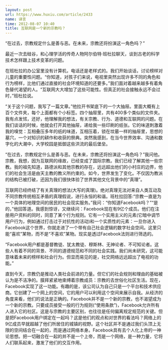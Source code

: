 ```yaml
---
layout: post
url: https://www.huxiu.com/article/2433
name: 译言
time: 2012-08-07 10:40
title: 互联网是一个新的宗教吗？
---
```

“在过去，宗教规定什么是善与恶。在未来，宗教还将扮演这一角色吗？”

最近一次去硅谷，和心理学活的传奇人物阿尔伯特·班杜拉聊天，谈到古老的科学技术怎样跟上技术变革的问题。

在班杜拉的办公室里没有计算机，电话还是老样式的。我们开始谈话，讨论榜样对儿童的重要性问题。“你知道，对孩子们来说，电视里突然出现许多不同的角色和行为榜样，比他们通过直接的社会环境知道的还要多。”我们面对着越来越多有着角色替代渴望的人。“互联网大大增加了这些可能性。但真正的社会接触永远不会过时，”班杜拉说。

“关于这个问题，我写了一篇文章。”他拉开书架底下的一个大抽屉。里面大概有上百个文件夹，每个上面都有个小标签。四个抽屉里，共有400多个类似的文件夹。我有点发怵，还好，他理解我的想法，有关宗教、行为、道德和互联网的问题。在我们谈话的时候，他就会打开其他抽屉，递给我一些印刷的纸张。它的味道刺激着我的嗅觉：互相叠压多年的纸的味道，互相压着，锁在坟墓一样的抽屉里，思想的墓穴，一个对知识的耕作和收获的祭典。突然我感到，在当今世界效率、沟通和数字化的大潮中，大学校园是抵御这些洪流的最后堡垒。

“在过去，宗教规定什么是善与恶。在未来，宗教还将扮演这一角色吗？”我问他。宗教，我想，因为互联网的缘故，已经变成了国际宗教。我们已经了解其他一些宗教。我的祖先知道，路德派和其他宗教的存在，远远超出他们的小村庄的边界，他们的社会生活是由天主教的教义所约束的。如今，世界发生了变化。不仅因为教派的结构已被打破，还因为我们很快体验了世界其他文化背景中的“真理”。

互联网已经终结了有关真理的想法(大写的真理)。绝对真理无法对来自人类互动及不同宗教传统相互矛盾的真理假说，进行永恒的和谐。班杜拉回答:“宗教一直是为一个具体的地理空间的居民的社会现实服务。”我问：“你知道Facebook吗？”“是的，”他回答道。我感到惊讶，又继续问：Facebook现在有9亿个成员。他们在注册用户资料的同时，同意了某个行为规则。它有一个实用主义的元素(它暗中调节用户行为，例如通过打击过于对抗性的活动)和一个实质性的元素：一旦你进入Facebook这个世界，你就走进了一个带有自己社会逻辑的数字社会空间。这里只能“喜欢”某物，而不是“不喜欢”某物。现实是透过Facebook法则进行筛选的。

“Facebook用户都是基督教徒、犹太教徒、穆斯林、无神论者、不可知论者。这些人有着不同的背景、不同的道德规范和不同的社会实践。我们尚未研究，这可能意味着未来的榜样和社会行为。但显而易见的是，社交网络远远超出了电视的功能。”

直到今天，宗教仍是推动人类社会前进的力量。但它们的社会规则和理由的基础被认为是不洁净的。膜拜紧紧地束缚着宗教成员：宗教的去世俗化社区生活。现在，Facebook实现了这一功能。有趣的是，该公司认为自己只是一个平台和技术供应商。它创建了一个网上的空间，它的用户可以利用这个空间来展示自我。从经济的角度来看，他们的说法是正确的。Facebook并不是一个新的宗教，也不渴望成为一个新的宗教。只要成员接受一般的行为规则(“使用条款”)，Facebook允许所有人进入它的社区。这是与宗教的主要区别，也往往是任何偏离规定规范的关键。但是把Facebook用户绑定在一起吗？这是他们的观点和对世界的看法吗？网络上的9亿成员早就超越了他们所居住的城镇的视野。这个社区并不是通过我们头顶上无限的空间结合在一起的，而是通过网络本身。Facebook具有去个人化上帝的一神论思想。把一切融合在一起的并不是一个上帝，而是一个网络，是一种力量，它将人们联系起来，激发了他们的交互作用。


